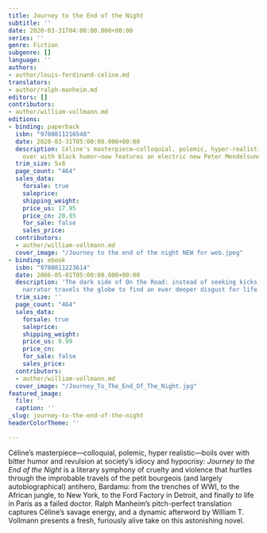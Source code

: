 ```yaml
---
title: Journey to the End of the Night
subtitle: ''
date: 2020-03-31T04:00:00.000+00:00
series: ''
genre: Fiction
subgenre: []
language: ''
authors:
- author/louis-ferdinand-celine.md
translators:
- author/ralph-manheim.md
editors: []
contributors:
- author/william-vollmann.md
editions:
- binding: paperback
  isbn: "9780811216548"
  date: 2020-03-31T05:00:00.000+00:00
  description: Céline's masterpiece—colloquial, polemic, hyper-realistic, boiling
    over with black humor—now features an electric new Peter Mendelsund cover
  trim_size: 5x8
  page_count: "464"
  sales_data:
    forsale: true
    saleprice: 
    shipping_weight: 
    price_us: 17.95
    price_cn: 20.95
    for_sale: false
    sales_price: 
  contributors:
  - author/william-vollmann.md
  cover_image: "/Journey to the end of the night NEW for web.jpeg"
- binding: ebook
  isbn: "9780811223614"
  date: 2006-05-01T05:00:00.000+00:00
  description: 'The dark side of On the Road: instead of seeking kicks, the French
    narrator travels the globe to find an ever deeper disgust for life. '
  trim_size: ''
  page_count: "464"
  sales_data:
    forsale: true
    saleprice: 
    shipping_weight: 
    price_us: 9.99
    price_cn: 
    for_sale: false
    sales_price: 
  contributors:
  - author/william-vollmann.md
  cover_image: "/Journey_To_The_End_Of_The_Night.jpg"
featured_image:
  file: ''
  caption: ''
_slug: journey-to-the-end-of-the-night
headerColorTheme: ''

---
```

Céline’s masterpiece—colloquial, polemic, hyper realistic—boils over with bitter humor and revulsion at society’s idiocy and hypocrisy: _Journey to the End of the Night_ is a literary symphony of cruelty and violence that hurtles through the improbable travels of the petit bourgeois (and largely autobiographical) antihero, Bardamu: from the trenches of WWI, to the African jungle, to New York, to the Ford Factory in Detroit, and finally to life in Paris as a failed doctor. Ralph Manheim’s pitch-perfect translation captures Céline’s savage energy, and a dynamic afterword by William T. Vollmann presents a fresh, furiously alive take on this astonishing novel.